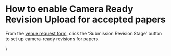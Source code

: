 # How to enable Camera Ready Revision Upload for accepted papers

From the [venue request form](../../getting-started/hosting-a-venue-on-openreview/navigating-your-venue-pages.md#venue-request-form), click the ‘Submission Revision Stage’ button to set up camera-ready revisions for papers.

\
